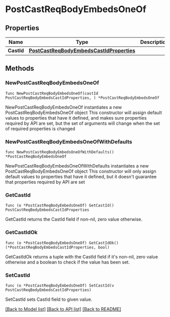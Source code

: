 # PostCastReqBodyEmbedsOneOf

## Properties

Name | Type | Description | Notes
------------ | ------------- | ------------- | -------------
**CastId** | [**PostCastReqBodyEmbedsCastIdProperties**](PostCastReqBodyEmbedsCastIdProperties.md) |  | 

## Methods

### NewPostCastReqBodyEmbedsOneOf

`func NewPostCastReqBodyEmbedsOneOf(castId PostCastReqBodyEmbedsCastIdProperties, ) *PostCastReqBodyEmbedsOneOf`

NewPostCastReqBodyEmbedsOneOf instantiates a new PostCastReqBodyEmbedsOneOf object
This constructor will assign default values to properties that have it defined,
and makes sure properties required by API are set, but the set of arguments
will change when the set of required properties is changed

### NewPostCastReqBodyEmbedsOneOfWithDefaults

`func NewPostCastReqBodyEmbedsOneOfWithDefaults() *PostCastReqBodyEmbedsOneOf`

NewPostCastReqBodyEmbedsOneOfWithDefaults instantiates a new PostCastReqBodyEmbedsOneOf object
This constructor will only assign default values to properties that have it defined,
but it doesn't guarantee that properties required by API are set

### GetCastId

`func (o *PostCastReqBodyEmbedsOneOf) GetCastId() PostCastReqBodyEmbedsCastIdProperties`

GetCastId returns the CastId field if non-nil, zero value otherwise.

### GetCastIdOk

`func (o *PostCastReqBodyEmbedsOneOf) GetCastIdOk() (*PostCastReqBodyEmbedsCastIdProperties, bool)`

GetCastIdOk returns a tuple with the CastId field if it's non-nil, zero value otherwise
and a boolean to check if the value has been set.

### SetCastId

`func (o *PostCastReqBodyEmbedsOneOf) SetCastId(v PostCastReqBodyEmbedsCastIdProperties)`

SetCastId sets CastId field to given value.



[[Back to Model list]](../README.md#documentation-for-models) [[Back to API list]](../README.md#documentation-for-api-endpoints) [[Back to README]](../README.md)


